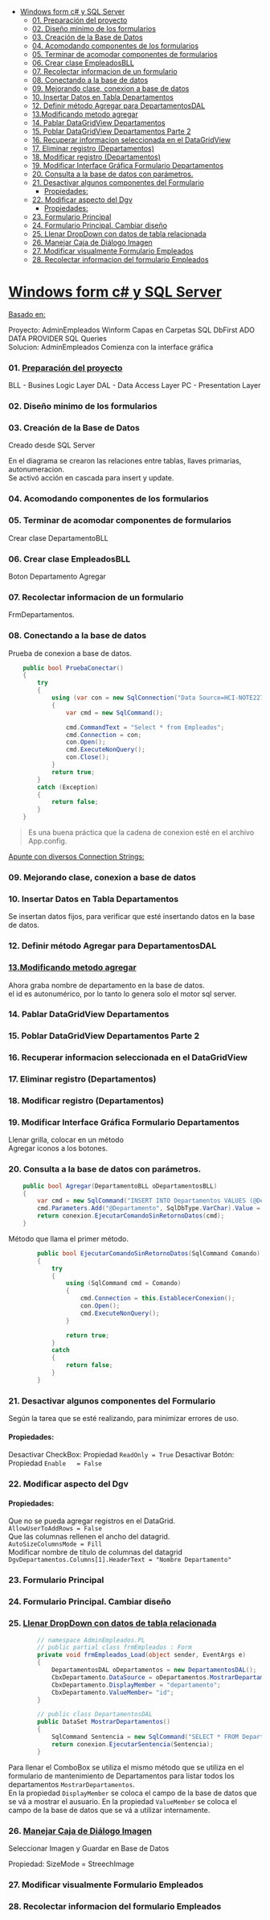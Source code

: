 - [Windows form c# y SQL Server](#windows-form-c-y-sql-server)
    - [01. Preparación del proyecto](#01-preparación-del-proyecto)
    - [02. Diseño minimo de los formularios](#02-diseño-minimo-de-los-formularios)
    - [03. Creación de la Base de Datos](#03-creación-de-la-base-de-datos)
    - [04. Acomodando componentes de los formularios](#04-acomodando-componentes-de-los-formularios)
    - [05. Terminar de acomodar componentes de formularios](#05-terminar-de-acomodar-componentes-de-formularios)
    - [06. Crear clase EmpleadosBLL](#06-crear-clase-empleadosbll)
    - [07. Recolectar informacion de un formulario](#07-recolectar-informacion-de-un-formulario)
    - [08. Conectando a la base de datos](#08-conectando-a-la-base-de-datos)
    - [09. Mejorando clase, conexion a base de datos](#09-mejorando-clase-conexion-a-base-de-datos)
    - [10. Insertar Datos en Tabla Departamentos](#10-insertar-datos-en-tabla-departamentos)
    - [12. Definir método Agregar para DepartamentosDAL](#12-definir-método-agregar-para-departamentosdal)
    - [13.Modificando metodo agregar](#13modificando-metodo-agregar)
    - [14. Pablar DataGridView Departamentos](#14-pablar-datagridview-departamentos)
    - [15. Poblar DataGridView Departamentos Parte 2](#15-poblar-datagridview-departamentos-parte-2)
    - [16. Recuperar informacion seleccionada en el DataGridView](#16-recuperar-informacion-seleccionada-en-el-datagridview)
    - [17. Eliminar registro (Departamentos)](#17-eliminar-registro-departamentos)
    - [18. Modificar registro (Departamentos)](#18-modificar-registro-departamentos)
    - [19. Modificar Interface Gráfica Formulario Departamentos](#19-modificar-interface-gráfica-formulario-departamentos)
    - [20. Consulta a la base de datos con parámetros.](#20-consulta-a-la-base-de-datos-con-parámetros)
    - [21. Desactivar algunos componentes del Formulario](#21-desactivar-algunos-componentes-del-formulario)
      - [Propiedades:](#propiedades)
    - [22. Modificar aspecto del Dgv](#22-modificar-aspecto-del-dgv)
      - [Propiedades:](#propiedades-1)
    - [23. Formulario Principal](#23-formulario-principal)
    - [24. Formulario Principal. Cambiar diseño](#24-formulario-principal-cambiar-diseño)
    - [25. Llenar DropDown con datos de tabla relacionada](#25-llenar-dropdown-con-datos-de-tabla-relacionada)
    - [26. Manejar Caja de Diálogo Imagen](#26-manejar-caja-de-diálogo-imagen)
    - [27. Modificar visualmente Formulario Empleados](#27-modificar-visualmente-formulario-empleados)
    - [28. Recolectar informacion del formulario Empleados](#28-recolectar-informacion-del-formulario-empleados)



# [Windows form c# y SQL Server](https://www.youtube.com/watch?v=cysQEFvYoE0&list=PLSuKjujFoGJ3JzIbDs4hzVq8pfthRgAU-)

[Basado en:](https://download.microsoft.com/download/2/2/1/221AD022-E701-488F-B070-7A0B87DFE789/Guia_Arquitectura_N-Capas_DDD_NET_4_(Borrador_Marzo_2010).pdf)

Proyecto: AdminEmpleados
Winform 
Capas en Carpetas
SQL DbFirst
ADO DATA PROVIDER
SQL Queries  
Solucion: AdminEmpleados
Comienza con la interface gráfica


### 01. [Preparación del proyecto]()

BLL - Busines Logic Layer
DAL - Data Access Layer
PC - Presentation Layer

### 02. Diseño minimo de los formularios

### 03. Creación de la Base de Datos

Creado desde SQL Server

En el diagrama se crearon las relaciones entre tablas, llaves primarias, autonumeracion.  
Se activó acción en cascada para insert y update.

### 04. Acomodando componentes de los formularios

### 05. Terminar de acomodar componentes de formularios

Crear clase DepartamentoBLL

### 06. Crear clase EmpleadosBLL

Boton Departamento Agregar

### 07. Recolectar informacion de un formulario

FrmDepartamentos.

### 08. Conectando a la base de datos

Prueba de conexion a base de datos.
~~~ C#
    public bool PruebaConectar()
    {
        try
        {
            using (var con = new SqlConnection("Data Source=HCI-NOTE227\\SQLEXPRESS;Initial Catalog=dbSistema_2;Integrated Security=SSPI;"))
            {
                var cmd = new SqlCommand();

                cmd.CommandText = "Select * from Empleados";
                cmd.Connection = con;
                con.Open();
                cmd.ExecuteNonQuery();
                con.Close();
            }
            return true;
        }
        catch (Exception)
        {
            return false;
        }
    }
~~~

> Es una buena práctica que la cadena de conexion esté en el archivo App.config.

[Apunte con diversos Connection Strings: ](www.connectionstrings.com/sql-server)

### 09. Mejorando clase, conexion a base de datos

### 10. Insertar Datos en Tabla Departamentos

Se insertan datos fijos, para verificar que esté insertando datos en la base de datos.

### 12. Definir método Agregar para DepartamentosDAL

### [13.Modificando metodo agregar](https://www.youtube.com/watch?v=D7YuRPW9xmc&list=PLSuKjujFoGJ3JzIbDs4hzVq8pfthRgAU-&index=14)

Ahora graba nombre de departamento en la base de datos.  
el id es autonumérico, por lo tanto lo genera solo el motor sql server. 

### 14. Pablar DataGridView Departamentos

### 15. Poblar DataGridView Departamentos Parte 2

### 16. Recuperar informacion seleccionada en el DataGridView

### 17. Eliminar registro (Departamentos)

### 18. Modificar registro (Departamentos)

### 19. Modificar Interface Gráfica Formulario Departamentos

Llenar grilla, colocar en un método  
Agregar iconos a los botones.

### 20. Consulta a la base de datos con parámetros.

~~~ C#
    public bool Agregar(DepartamentoBLL oDepartamentosBLL)
    {
        var cmd = new SqlCommand("INSERT INTO Departamentos VALUES (@Departamento)");
        cmd.Parameters.Add("@Departamento", SqlDbType.VarChar).Value = oDepartamentosBLL.Departamento;
        return conexion.EjecutarComandoSinRetornoDatos(cmd);
    }
~~~
Método que llama el primer método.
~~~ C#
        public bool EjecutarComandoSinRetornoDatos(SqlCommand Comando)
        {
            try
            {
                using (SqlCommand cmd = Comando)
                {
                    cmd.Connection = this.EstablecerConexion();
                    con.Open();
                    cmd.ExecuteNonQuery();
                }

                return true;
            }
            catch
            {
                return false;
            }
        }
~~~

### 21. Desactivar algunos componentes del Formulario

Según la tarea que se esté realizando, para minimizar errores de uso.

#### Propiedades:
Desactivar CheckBox: Propiedad `ReadOnly = True`
Desactivar Botón:    Propiedad `Enable   = False`

### 22. Modificar aspecto del Dgv

#### Propiedades:
Que no se pueda agregar registros en el DataGrid.  
`AllowUserToAddRows = False`  
Que las columnas rellenen el ancho del datagrid.  
`AutoSizeColumnsMode = Fill`  
Modificar nombre de título de columnas del datagrid  
`DgvDepartamentos.Columns[1].HeaderText = "Nombre Departamento"`  

### 23. Formulario Principal

### 24. Formulario Principal. Cambiar diseño

### 25. [Llenar DropDown con datos de tabla relacionada](https://www.youtube.com/watch?v=-MGj-sC6qEA&list=PLSuKjujFoGJ3JzIbDs4hzVq8pfthRgAU-&index=25)

~~~ C#
        // namespace AdminEmpleados.PL
        // public partial class frmEmpleados : Form
        private void frmEmpleados_Load(object sender, EventArgs e)
        {
            DepartamentosDAL oDepartamentos = new DepartamentosDAL();
            CbxDepartamento.DataSource = oDepartamentos.MostrarDepartamentos().Tables[0];
            CbxDepartamento.DisplayMember = "departamento";
            CbxDepartamento.ValueMember= "id";
        }
~~~

~~~ C#
        // public class DepartamentosDAL
        public DataSet MostrarDepartamentos()
        {
            SqlCommand Sentencia = new SqlCommand("SELECT * FROM Departamentos");
            return conexion.EjecutarSentencia(Sentencia);
        }
~~~

Para llenar el ComboBox se utiliza el mismo método que se utiliza en el formulario de mantenimiento de Departamentos para listar todos los departamentos `MostrarDepartamentos`.  
En la propiedad `DisplayMember` se coloca el campo de la base de datos que se vá a mostrar el ausuario.
En la propiedad `ValueMember` se coloca el campo de la base de datos que se vá a utilizar internamente.

### 26. [Manejar Caja de Diálogo Imagen](https://www.youtube.com/watch?v=__gNj3m05VQ&list=PLSuKjujFoGJ3JzIbDs4hzVq8pfthRgAU-&index=26)

Seleccionar Imagen y Guardar en Base de Datos

Propiedad: SizeMode = StreechImage

### 27. Modificar visualmente Formulario Empleados

### 28. Recolectar informacion del formulario Empleados

